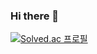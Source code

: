 ### Hi there 👋


[![Solved.ac
프로필](http://mazassumnida.wtf/api/v2/generate_badge?boj=ziwon9412)](https://solved.ac/ziwon9412)
